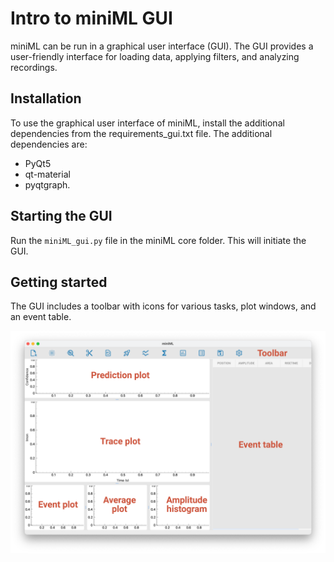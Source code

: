 # Intro to miniML GUI

miniML can be run in a graphical user interface (GUI). The GUI provides a user-friendly interface for loading data, applying filters, and analyzing recordings.

## Installation

To use the graphical user interface of miniML, install the additional dependencies from the requirements_gui.txt file. The additional dependencies are:
- PyQt5
- qt-material
- pyqtgraph.

## Starting the GUI

Run the `miniML_gui.py` file in the miniML core folder. This will initiate the GUI.

## Getting started

The GUI includes a toolbar with icons for various tasks, plot windows, and an event table.

![miniml GUI annotated](../images/GUI_overview.svg "miniML GUI")

